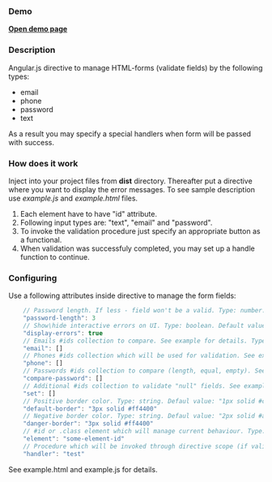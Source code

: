 ### Demo

<a href="http://asduser.github.io/examples/form-validator/index.html" target="_blank"><b>Open demo page</b></a>

### Description

Angular.js directive to manage HTML-forms (validate fields) by the following types:
<ul>
<li> email </li>
<li> phone </li>
<li> password </li>
<li> text </li>
</ul>

As a result you may specify a special handlers when form will be passed with success.

### How does it work

Inject into your project files from <b>dist</b> directory.
Thereafter put a <b><form-validator></form-validator></b> directive where you want to display the error messages.
To see sample description use <i>example.js</i> and <i>example.html</i> files.

<ol>
<li> Each element have to have "id" attribute. </li>
<li> Following input types are: "text", "email" and "password". </li>
<li> To invoke the validation procedure just specify an appropriate button as a functional. </li>
<li> When validation was successfuly completed, you may set up a handle function to continue. </li>
</ol>

### Configuring

Use a following attributes inside <b><form-validator></b> directive to manage the form fields:

```javascript
    // Password length. If less - field won't be a valid. Type: number. Default value: 6.
    "password-length": 3
    // Show\hide interactive errors on UI. Type: boolean. Default value: false.
    "display-errors": true
    // Emails #ids collection to compare. See example for details. Type: array of strings.
    "email": []
    // Phones #ids collection which will be used for validation. See example for details. Type: array of strings.
    "phone": []
    // Passwords #ids collection to compare (length, equal, empty). See example for details. Type: array of strings.
    "compare-password": []
    // Additional #ids collection to validate "null" fields. See example for details. Type: array of strings.
    "set": []
    // Positive border color. Type: string. Defaul value: "1px solid #ccc".
    "default-border": "3px solid #ff4400"
    // Negative border color. Type: string. Defaul value: "2px solid #aa0000".
    "danger-border": "3px solid #ff4400"
    // #id or .class element which will manage current behaviour. Type: string.
    "element": "some-element-id"
    // Procedure which will be invoked through directive scope (if validation result is successful). Type: function.
    "handler": "test" 
```

See example.html and example.js for details.
